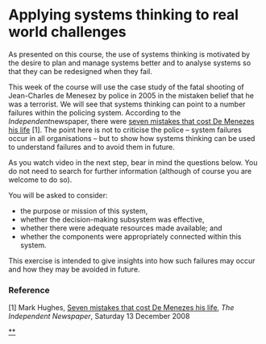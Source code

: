 # Applying systems thinking to real world challenges

As presented on this course, the use of systems thinking is motivated by the desire to plan and manage systems better and to analyse systems so that they can be redesigned when they fail.

This week of the course will use the case study of the fatal shooting of Jean-Charles de Menesez by police in 2005 in the mistaken belief that he was a terrorist. We will see that systems thinking can point to a number failures within the policing system. According to the *Independent*newspaper, there were [seven mistakes that cost De Menezes his life](http://www.independent.co.uk/news/uk/crime/seven-mistakes-that-cost-de-menezes-his-life-1064466.html) [1]. The point here is not to criticise the police – system failures occur in all organisations – but to show how systems thinking can be used to understand failures and to avoid them in future.

As you watch video in the next step, bear in mind the questions below. You do not need to search for further information (although of course you are welcome to do so).

You will be asked to consider:

- the purpose or mission of this system,
- whether the decision-making subsystem was effective,
- whether there were adequate resources made available; and
- whether the components were appropriately connected within this system.

This exercise is intended to give insights into how such failures may occur and how they may be avoided in future.

### Reference

[1] Mark Hughes, [Seven mistakes that cost De Menezes his life](http://www.independent.co.uk/news/uk/crime/seven-mistakes-that-cost-de-menezes-his-life-1064466.html), *The Independent Newspaper*, Saturday 13 December 2008  

[**](https://www.futurelearn.com/courses/systems-thinking-complexity/3/steps/207370#fl-comments)